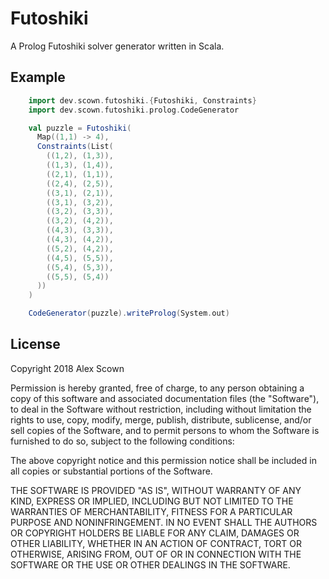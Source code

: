 # Futoshiki

A Prolog Futoshiki solver generator written in Scala.

## Example

~~~scala
    import dev.scown.futoshiki.{Futoshiki, Constraints}
    import dev.scown.futoshiki.prolog.CodeGenerator

    val puzzle = Futoshiki(
      Map((1,1) -> 4),
      Constraints(List(
        ((1,2), (1,3)),
        ((1,3), (1,4)),
        ((2,1), (1,1)),
        ((2,4), (2,5)),
        ((3,1), (2,1)),
        ((3,1), (3,2)),
        ((3,2), (3,3)),
        ((3,2), (4,2)),
        ((4,3), (3,3)),
        ((4,3), (4,2)),
        ((5,2), (4,2)),
        ((4,5), (5,5)),
        ((5,4), (5,3)),
        ((5,5), (5,4))
      ))
    )

    CodeGenerator(puzzle).writeProlog(System.out)
~~~

## License

Copyright 2018 Alex Scown

Permission is hereby granted, free of charge, to any person obtaining a copy of this software and associated documentation files (the "Software"), to deal in the Software without restriction, including without limitation the rights to use, copy, modify, merge, publish, distribute, sublicense, and/or sell copies of the Software, and to permit persons to whom the Software is furnished to do so, subject to the following conditions:

The above copyright notice and this permission notice shall be included in all copies or substantial portions of the Software.

THE SOFTWARE IS PROVIDED "AS IS", WITHOUT WARRANTY OF ANY KIND, EXPRESS OR IMPLIED, INCLUDING BUT NOT LIMITED TO THE WARRANTIES OF MERCHANTABILITY, FITNESS FOR A PARTICULAR PURPOSE AND NONINFRINGEMENT. IN NO EVENT SHALL THE AUTHORS OR COPYRIGHT HOLDERS BE LIABLE FOR ANY CLAIM, DAMAGES OR OTHER LIABILITY, WHETHER IN AN ACTION OF CONTRACT, TORT OR OTHERWISE, ARISING FROM, OUT OF OR IN CONNECTION WITH THE SOFTWARE OR THE USE OR OTHER DEALINGS IN THE SOFTWARE.
